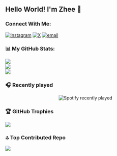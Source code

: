 ## Hello World! I'm Zhee 👋


### Connect With Me:
[![Instagram](https://img.shields.io/badge/Instagram-%23E4405F.svg?logo=Instagram&logoColor=white)](https://instagram.com/zhll128) [![X](https://img.shields.io/badge/X-black.svg?logo=X&logoColor=white)](https://x.com/zhll128) [![email](https://img.shields.io/badge/Email-D14836?logo=gmail&logoColor=white)](mailto:zhelloahzarel13@gmail.com) 

### 📊 My GitHub Stats:
![](https://github-readme-stats.vercel.app/api?username=zhll128&theme=default&hide_border=false&include_all_commits=false&count_private=false)<br/>
![](https://nirzak-streak-stats.vercel.app/?user=zhll128&theme=default&hide_border=false)<br/>
![](https://github-readme-stats.vercel.app/api/top-langs/?username=zhll128&theme=default&hide_border=false&include_all_commits=false&count_private=false&layout=compact)

### 🎧 Recently played
<div align="center">
  <img src="https://spotify-recently-played-readme.vercel.app/api?user=31z56qz5ruixvoqxf5ajwvia5qjq&width=1000&unique=true" alt="Spotify recently played"  />
</div>

### 🏆 GitHub Trophies
![](https://github-profile-trophy.vercel.app/?username=zhll128&theme=default&no-frame=false&no-bg=true&margin-w=4)

### 🔝 Top Contributed Repo
![](https://github-contributor-stats.vercel.app/api?username=zhll128&limit=5&theme=default&combine_all_yearly_contributions=true)


